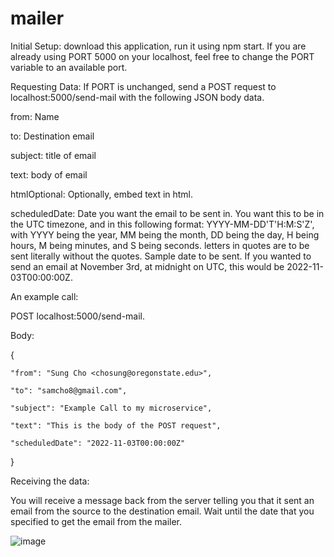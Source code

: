 # mailer
Initial Setup: 
download this application, run it using npm start. If you are already using PORT 5000 on your localhost, feel free to change the PORT variable to an available port.

Requesting Data:
  If PORT is unchanged, send a POST request to localhost:5000/send-mail with the following JSON body data. 
  
  from: Name <email>
  
  to: Destination email
  
  subject: title of email
  
  text: body of email
  
  htmlOptional: Optionally, embed text in html.
  
  scheduledDate: Date you want the email to be sent in. You want this to be in the UTC timezone, and in this following format: YYYY-MM-DD'T'H:M:S'Z',
  with YYYY being the year, MM being the month, DD being the day, H being hours, M being minutes, and S being seconds. 
  letters in quotes are to be sent literally without the quotes. Sample date to be sent. If you wanted to send an email at November 3rd, at midnight on UTC,
  this would be 2022-11-03T00:00:00Z.
  
  An example call:
  
  POST localhost:5000/send-mail.
  
  Body:
  
  {
  
    "from": "Sung Cho <chosung@oregonstate.edu>",
  
    "to": "samcho8@gmail.com",
  
    "subject": "Example Call to my microservice",
  
    "text": "This is the body of the POST request",
    
    "scheduledDate": "2022-11-03T00:00:00Z"
  
  }
  
Receiving the data:
  
  You will receive a message back from the server telling you that it sent an email from the source to the destination email.
  Wait until the date that you specified to get the email from the mailer.

![image](https://user-images.githubusercontent.com/86897611/199165274-ca88bd77-51e4-4bb6-92ce-dde786cc1c84.png)

